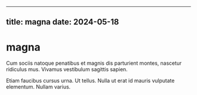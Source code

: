 
---
title: magna
date: 2024-05-18
---
# magna

Cum sociis natoque penatibus et magnis dis parturient montes, nascetur ridiculus mus. Vivamus vestibulum sagittis sapien.

Etiam faucibus cursus urna. Ut tellus. Nulla ut erat id mauris vulputate elementum. Nullam varius.

